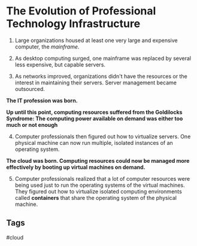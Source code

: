 # The Evolution of Professional Technology Infrastructure 

1. Large organizations housed at least one very large and expensive computer, the *mainframe*.

2.  As desktop computing surged, one mainframe was replaced by several less expensive, but capable servers.  

3. As networks improved, organizations didn't have the resources or the interest in maintaining their servers. Server management became outsourced. 

**The IT profession was born.** 

**Up until this point, computing resources suffered from the Goldilocks Syndrome: The computing power available on demand was either too much or not enough**   

4. Computer professionals then figured out how to virtualize servers. One physical machine can now run multiple, isolated instances of an operating system.

**The cloud was born. Computing resources could now be managed more effectively by booting up virtual machines on demand.**  

5. Computer professionals realized that a lot of computer resources were being used just to run the operating systems of the virtual machines. They figured out how to virtualize isolated computing environments called **containers** that share the operating system of the physical machine.   

## Tags
#cloud
